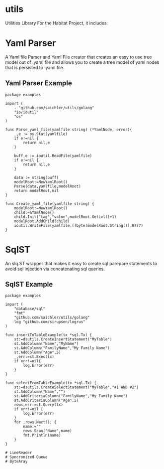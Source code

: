 # utils
Utilities Library For the Habitat Project, it includes:

# Yaml Parser

A Yaml file Parser and Yaml File creator that creates an easy to use tree model out of .yaml file and allows you to create a tree model of yaml nodes that is persisted to .yaml file.

## Yaml Parser Example

    package examples
    
    import (
    	. "github.com/saichler/utils/golang"
    	"io/ioutil"
    	"os"
    )

    func Parse_yaml_file(yamlfile string) (*YamlNode, error){
        _,e := os.Stat(yamlfile)
        if e!=nil {
            return nil,e
        }

        buff,e := ioutil.ReadFile(yamlfile)
        if e!=nil {
            return nil,e
        }

        data := string(buff)
        modelRoot:=NewYamlRoot()
        Parse(data,yamlfile,modelRoot)
        return modelRoot,nil
    }

    func Create_yaml_file(yamlfile string) {
        modelRoot:=NewYamlRoot()
        child:=&YamlNode{}
        child.Init("tag","value",modelRoot.GetLvl()+1)
        modelRoot.AddChild(child)
        ioutil.WriteFile(yamlfile,[]byte(modelRoot.String()),0777)
    }

# SqlST

An slq.ST wrapper that makes it easy to create sql parepare statements to avoid sql injection via concatenating sql queries.

## SqlST Example

    package examples

    import (
        "database/sql"
        "fmt"
        "github.com/saichler/utils/golang"
        log "github.com/sirupsen/logrus"
    )

    func insertToTableExample(tx *sql.Tx) {
        st:=dsutils.CreateInsertStatement("MyTable")
        st.AddColumn("Name","MyName")
        st.AddColumn("FamilyName","My Family Name")
        st.AddColumn("Age",5)
        _,err:=st.Exec(tx)
        if err!=nil{
            log.Error(err)
        }
    }

    func selectFromTableExample(tx *sql.Tx) {
        st:=dsutils.CreateSelectStatement("MyTable","#1 AND #2")
        st.AddColumn("Name","")
        st.AddCriteriaColumn("FamilyName","My Family Name")
        st.AddCriteriaColumn("Age",5)
        rows,err:=st.Query(tx)
        if err!=nil {
            log.Error(err)
        }
        for ;rows.Next(); {
            name:=""
            rows.Scan("Name",name)
            fmt.Println(name)
        }
    }
    
    # LineReader
    # Syncronized Queue
    # ByteAray



